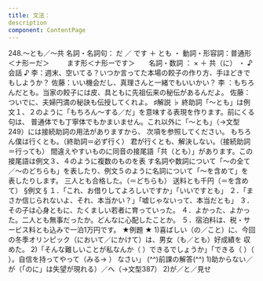 ```yaml
---
title: 文法：
description
component: ContentPage
---
```



248.～とも／～共
名詞・名詞句： だ ／ です ＋ とも ・
動詞・形容詞：普通形＜ナ形ーだ＞      
  ます形＜ナ形ーです＞      
名詞・数詞 ： × ＋ 共（に） ・
♪会話 ♪
李：週末、空いてる？いつか言ってた本場の餃子の作り方、手ほどきでもしようか？
佐藤：いい機会だし、真理さんと一緒でもいいかい？
李 ：もちろんだとも。当家の餃子には皮、具ともに先祖伝来の秘伝があるんだよ。 佐藤：ついでに、夫婦円満の秘訣も伝授してくれよ。
♯解説 ♭
終助詞「～とも」は例文１、２のように「もちろん～する／だ」を意味する表現を作ります。前にくる句は、 普通体でも丁寧体でもかまいません。これ以外に「～とも」（→文型 249）には接続助詞の用法がありますから、 次項を参照してください。
もちろん僕は行くとも。（終助詞＝必ず行く） 君が行くとも、解決しない。（接続助詞＝行っても）
間違えやすいものに同音の接尾語「共（とも）」があります。この接尾語は例文３、４のように複数のものを表 す名詞や数詞について「～の全て／～のどちらも」を表したり、例文５のように名詞について「～を含めて」を 表したりします。
三人とも合格した。（＝どちらも） 送料とも千円（＝を含めて）
§例文 §
１．「これ、お借りしてよろしいですか」「いいですとも」
２．「まさか信じられないよ、それ、本当かい？」「嘘じゃないって、本当だとも」
３．その子は心身ともに、たくましい若者に育っていった。
４．よかった、よかった。二人とも無事だったか。どんなに心配したことか。
５．宿泊料は、税・サービス料とも込みで一泊1万円です。
★例題 ★
1)喜ばしい（の／こと）に、今回の冬季オリンピック（において／にかけて）は、男女（も／とも）好成績を 収めた。
2)「そんな難しいことが私なんか（ ）できるでしょうか」「できる（ ）（ ）。自信を持ってやって（みる→ ）
なさい」
(^^)前課の解答(^^)
1)助からない／が（「のに」は失望が現れる）／へ（→文型387）
2)が／と／見せ
